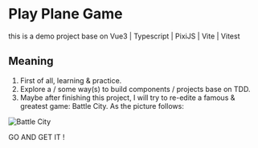 # Play Plane Game

this is a demo project base on Vue3 | Typescript | PixiJS | Vite | Vitest 

## Meaning

1. First of all, learning & practice.
2. Explore a / some way(s) to build components / projects base on TDD.
3. Maybe after finishing this project, I will try to re-edite a famous & greatest game: Battle City. As the picture follows:

![Battle City](./src/assets/battle-city.jpeg)

GO AND GET IT !
